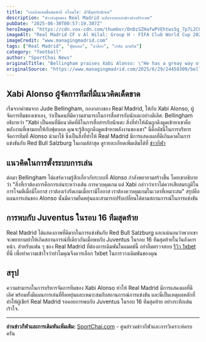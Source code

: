 ```yaml
---
title: "เบลลิงแฮมชื่นชมซาบี อโลนโซ: มีวิธีคุยกับนักเต"
description: "ข่าวล่าสุดของ Real Madrid แปลจากแหล่งข่าวต่างประเทศ"
pubDate: "2025-06-30T00:57:19.307Z"
heroImage: "https://cdn.vox-cdn.com/thumbor/DnDzSZHafwPVEhtws5g_7p7L2CQ=/0x0:934x655/1200x800/filters:focal(397x69:545x217)/cdn.vox-cdn.com/uploads/chorus_image/image/74154871/2220855922.0.jpg"
imageAlt: "Real Madrid CF v Al Hilal: Group H - FIFA Club World Cup 2025"
imageCredit: "www.managingmadrid.com"
tags: ["Real Madrid", "ฟุตบอล", "ลาลีกา", "เรอัล มาดริด"]
category: "football"
author: "SportChai News"
originalTitle: "Bellingham praises Xabi Alonso: \"He has a greay way of talking to the players\""
originalSource: "https://www.managingmadrid.com/2025/6/29/24458309/bellingham-real-madrid-xabi-alonso-2025-quotes"
---
```


## Xabi Alonso ผู้จัดการทีมที่มีแนวคิดเด็ดขาด
เริ่มจากคำชมจาก Jude Bellingham, กองกลางของ Real Madrid, ให้กับ Xabi Alonso, ผู้จัดการทีมของเขาเอง, ว่าเป็นคนที่มีความสามารถในการสื่อสารกับนักเตะอย่างดีเลิศ. Bellingham อธิบายว่า "Xabi เป็นคนที่มีแนวคิดที่ดีในการสื่อสารกับนักเตะ สิ่งที่ทำให้ฉันถูกดึงดูดเข้าหาเขาคือพลังงานที่เขามอบให้กับฟุตบอล คุณจะรู้สึกถูกดึงดูดเข้าหาพลังงานของเขา" นี่คือดัชนีในการบริหารจัดการทีมที่ Alonso นำมาใช้ ซึ่งเป็นสิ่งที่ทำให้ Real Madrid มีการแสดงผลที่ดีเกินคาดในการแข่งขันกับ Red Bull Salzburg ในเกมส์ล่าสุด ดูรายละเอียดเพิ่มเติมได้ที่ [ข่าวกีฬา](https://sportchai.com/%e0%b8%82%e0%b9%88%e0%b8%b2%e0%b8%a7%e0%b8%9f%e0%b8%b8%e0%b8%95%e0%b8%9a%e0%b8%ad%e0%b8%a5/)
## แนวคิดในการตั้งระบบการเล่น
ต่อมา Bellingham ได้แชร์ความรู้สึกเกี่ยวกับระบบที่ Alonso กำลังพยายามสร้างขึ้น โดยเขาอธิบายว่า "สิ่งที่เราต้องการคือการเล่นระหว่างเส้น การควบคุมเกม แต่ Xabi กล่าวว่าเราไม่ควรเสียสมรภูมิในการโจมตีเมื่อมีโอกาส เราต้องเร่งรัดเกมเมื่อเรามีโอกาส เราต้องควบคุมเกมในเวลาที่เหมาะสม" สรุปคือ แผนการเล่นของ Alonso นั้นมีความยืดหยุ่นและสามารถปรับเปลี่ยนได้ตามสถานการณ์ในการแข่งขัน
## การพบกับ Juventus ในรอบ 16 ทีมสุดท้าย
Real Madrid ได้แสดงภาพที่ดีมากในการแข่งขันกับ Red Bull Salzburg และแน่นอนว่าพวกเขาจะพยายามทำให้เกิดสถานการณ์ที่เดียวกันเมื่อพบกับ Juventus ในรอบ 16 ทีมสุดท้ายในวันอังคารหน้า. สำหรับแฟน ๆ ของ Real Madrid ที่ต้องการเดิมพันในแมตช์นี้ อย่าลืมตรวจสอบ [รีวิว 1xbet](https://sportchai.com/%E0%B8%A3%E0%B8%B5%E0%B8%A7%E0%B8%B4%E0%B8%A7%E0%B8%84%E0%B8%B2%E0%B8%AA%E0%B8%B4%E0%B9%82%E0%B8%99/1xbet-%E0%B8%A3%E0%B8%A7%E0%B8%A7/) ที่นี่ เพื่อทำความเข้าใจว่าทำไมคุณจึงควรเลือก 1xbet ในการวางเดิมพันของคุณ
## สรุป
ความสามารถในการบริหารจัดการทีมของ Xabi Alonso ทำให้ Real Madrid มีการแสดงผลที่ดีเลิศ พร้อมทั้งมีแผนการเล่นที่ยืดหยุ่นและเหมาะสมกับสถานการณ์การแข่งขัน และนี่เป็นเหตุผลหลักที่ทำให้ผู้เชียร์ Real Madrid รอคอยการพบกับ Juventus ในรอบ 16 ทีมสุดท้าย อย่างระทึกเต้นเร้าใจ.

---

**อ่านข่าวกีฬาและการเดิมพันเพิ่มเติม:** [SportChai.com](https://sportchai.com) - ศูนย์รวมข่าวกีฬาและการวิเคราะห์ครบครัน